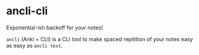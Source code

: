 # ancli-cli
Exponential-ish backoff for your notes!

`ancli` (Anki + CLI) is a CLI tool to make spaced repitition of your notes easy as easy as `ancli test`.
